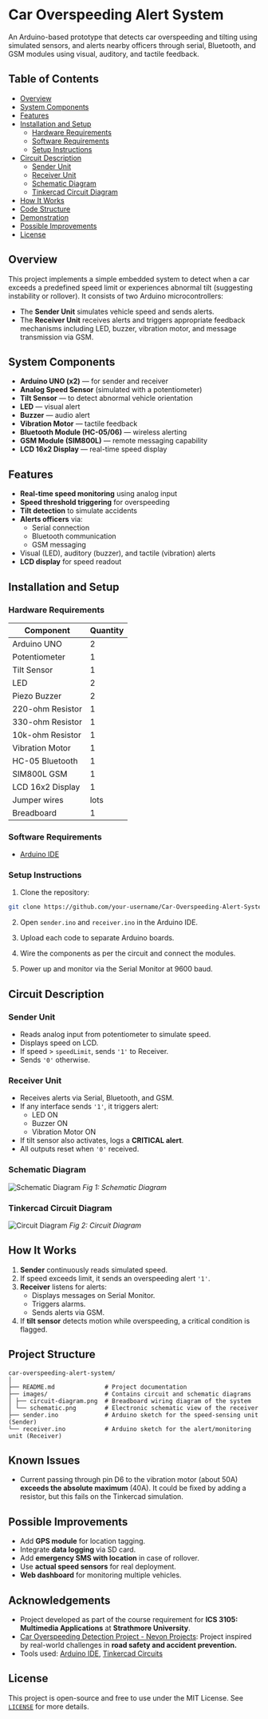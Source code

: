# Car Overspeeding Alert System

An Arduino-based prototype that detects car overspeeding and tilting using simulated sensors, and alerts nearby officers through serial, Bluetooth, and GSM modules using visual, auditory, and tactile feedback.

## Table of Contents

* [Overview](#overview)
* [System Components](#system-components)
* [Features](#features)
* [Installation and Setup](#installation-and-setup)
    * [Hardware Requirements](#hardware-requirements)
    * [Software Requirements](#software-requirements)
    * [Setup Instructions](#setup-instructions)
* [Circuit Description](#circuit-description)
    * [Sender Unit](#sender-unit)
    * [Receiver Unit](#receiver-unit)
    * [Schematic Diagram](#schematic-diagram)
    * [Tinkercad Circuit Diagram](#tinkercad-circuit-diagram)
* [How It Works](#how-it-works)
* [Code Structure](#code-structure)
* [Demonstration](#demonstration)
* [Possible Improvements](#possible-improvements)
* [License](#license)

## Overview

This project implements a simple embedded system to detect when a car exceeds a predefined speed limit or experiences abnormal tilt (suggesting instability or rollover). It consists of two Arduino microcontrollers:

* The **Sender Unit** simulates vehicle speed and sends alerts.
* The **Receiver Unit** receives alerts and triggers appropriate feedback mechanisms including LED, buzzer, vibration motor, and message transmission via GSM.

## System Components

* **Arduino UNO (x2)** — for sender and receiver
* **Analog Speed Sensor** (simulated with a potentiometer)
* **Tilt Sensor** — to detect abnormal vehicle orientation
* **LED** — visual alert
* **Buzzer** — audio alert
* **Vibration Motor** — tactile feedback
* **Bluetooth Module (HC-05/06)** — wireless alerting
* **GSM Module (SIM800L)** — remote messaging capability
* **LCD 16x2 Display** — real-time speed display

## Features

* **Real-time speed monitoring** using analog input
* **Speed threshold triggering** for overspeeding
* **Tilt detection** to simulate accidents
* **Alerts officers** via:
  * Serial connection
  * Bluetooth communication
  * GSM messaging
* Visual (LED), auditory (buzzer), and tactile (vibration) alerts
* **LCD display** for speed readout

## Installation and Setup

### Hardware Requirements

| Component         | Quantity |
| ----------------- | -------- |
| Arduino UNO       | 2        |
| Potentiometer     | 1        |
| Tilt Sensor       | 1        |
| LED               | 2        |
| Piezo Buzzer      | 2        |
| 220-ohm Resistor  | 1        |
| 330-ohm Resistor  | 1        |
| 10k-ohm Resistor  | 1        |
| Vibration Motor   | 1        |
| HC-05 Bluetooth   | 1        |
| SIM800L GSM       | 1        |
| LCD 16x2 Display  | 1        |
| Jumper wires      | lots     |
| Breadboard        | 1        |

### Software Requirements
- [Arduino IDE](https://www.arduino.cc/en/software)

### Setup Instructions

1. Clone the repository:

```bash
git clone https://github.com/your-username/Car-Overspeeding-Alert-System.git
```

2. Open `sender.ino` and `receiver.ino` in the Arduino IDE.

3. Upload each code to separate Arduino boards.

4. Wire the components as per the circuit and connect the modules.

5. Power up and monitor via the Serial Monitor at 9600 baud.

## Circuit Description

### Sender Unit

* Reads analog input from potentiometer to simulate speed.
* Displays speed on LCD.
* If speed > `speedLimit`, sends `'1'` to Receiver.
* Sends `'0'` otherwise.

### Receiver Unit

* Receives alerts via Serial, Bluetooth, and GSM.
* If any interface sends `'1'`, it triggers alert:
  * LED ON
  * Buzzer ON
  * Vibration Motor ON
* If tilt sensor also activates, logs a **CRITICAL alert**.
* All outputs reset when `'0'` received.

### Schematic Diagram
![Schematic Diagram](images/schematic.png)
_Fig 1: Schematic Diagram_

### Tinkercad Circuit Diagram
![Circuit Diagram](images/circuit-diagram.png)
_Fig 2: Circuit Diagram_

## How It Works

1. **Sender** continuously reads simulated speed.
2. If speed exceeds limit, it sends an overspeeding alert `'1'`.
3. **Receiver** listens for alerts:
   * Displays messages on Serial Monitor.
   * Triggers alarms.
   * Sends alerts via GSM.
4. If **tilt sensor** detects motion while overspeeding, a critical condition is flagged.

## Project Structure

```
car-overspeeding-alert-system/
│
├── README.md              # Project documentation
├── images/                # Contains circuit and schematic diagrams
│ ├── circuit-diagram.png  # Breadboard wiring diagram of the system
│ └── schematic.png        # Electronic schematic view of the receiver
├── sender.ino             # Arduino sketch for the speed-sensing unit (Sender)
└── receiver.ino           # Arduino sketch for the alert/monitoring unit (Receiver)
```

## Known Issues
* Current passing through pin D6 to the vibration motor (about 50A) **exceeds the absolute maximum** 
(40A). It could be fixed by adding a resistor, but this fails on the Tinkercad simulation.


## Possible Improvements

* Add **GPS module** for location tagging.
* Integrate **data logging** via SD card.
* Add **emergency SMS with location** in case of rollover.
* Use **actual speed sensors** for real deployment.
* **Web dashboard** for monitoring multiple vehicles.

## Acknowledgements
- Project developed as part of the course requirement for **ICS 3105: Multimedia Applications** at **Strathmore University**.
- [Car Overspeeding Detection Project - Nevon Projects](https://nevonprojects.com/car-overspeeding-detection-system/): Project inspired by real-world challenges in **road safety and accident prevention.**
- Tools used: [Arduino IDE](https://www.arduino.cc/en/software), [Tinkercad Circuits](https://www.tinkercad.com/)

## License

This project is open-source and free to use under the MIT License.
See [`LICENSE`](LICENSE) for more details.

